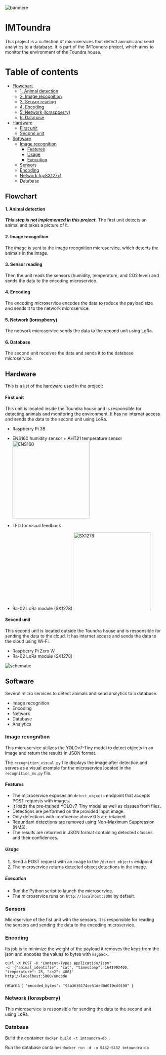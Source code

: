 ![banniere](https://github.com/erwannbst/imtoundra/assets/16354899/58aae6c8-b9eb-4a58-ba8d-2208d1498d1e)
# IMToundra

This project is a collection of microservices that detect animals and send analytics to a database.
It is part of the IMToundra project, which aims to monitor the environment of the Toundra house.

Table of contents
=================

- [Flowchart](#flowchart)
    - [1. Animal detection](#1-animal-detection)
    - [2. Image recognition](#2-image-recognition)
    - [3. Sensor reading](#3-sensor-reading)
    - [4. Encoding](#4-encoding)
    - [5. Network (loraspberry)](#5-network-(loraspberry))
    - [6. Database](#6-database)
- [Hardware](#hardware)
    - [First unit](#first-unit)
    - [Second unit](#second-unit)
- [Software](#software)
  - [Image recognition](#image-recognition)
    - [Features](#features)
    - [Usage](#usage)
    - [Execution](#execution)
  - [Sensors](#sensors)
  - [Encoding](#encoding)
  - [Network (pySX127x)](#network)
  - [Database](#database)

## Flowchart

#### 1. Animal detection
***This step is not implemented in this project.***
The first unit detects an animal and takes a picture of it.

#### 2. Image recognition
The image is sent to the image recognition microservice, which detects the animals in the image.

#### 3. Sensor reading
Then the unit reads the sensors (humidity, temperature, and CO2 level) and sends the data to the encoding microservice.

#### 4. Encoding
The encoding microservice encodes the data to reduce the payload size and sends it to the network microservice.

#### 5. Network (loraspberry)
The network microservice sends the data to the second unit using LoRa.

#### 6. Database
The second unit receives the data and sends it to the database microservice.


## Hardware

This is a list of the hardware used in the project:

#### First unit

This unit is located inside the Toundra house and is responsible for detecting animals and monitoring the environment.
It has no internet access and sends the data to the second unit using LoRa.

- Raspberry Pi 3B
- ENS160 humidity sensor + AHT21 temperature sensor
<img
  src="https://github.com/erwannbst/imtoundra/assets/16354899/07a51419-0ccc-47a3-a6e7-425202ede7c4"
  alt="ENS160"
  title="ENS160"
  style="display: inline-block; width: 250px"
  />

- LED for visual feedback
- Ra-02 LoRa module (SX1278)
<img
  src="https://github.com/erwannbst/imtoundra/assets/16354899/89a290d7-6e87-47ea-ad91-12d788398494"
  alt="SX1278"
  title="SX1278"
  style="display: inline-block; width: 250px"
  />


#### Second unit

This second unit is located outside the Toundra house and is responsible for sending the data to the cloud.
It has internet access and sends the data to the cloud using Wi-Fi.

- Raspberry Pi Zero W
- Ra-02 LoRa module (SX1278)

![schematic](https://github.com/erwannbst/imtoundra/assets/16354899/12b72760-f707-435e-a4b3-8423cff42c1e)

## Software

Several micro services to detect animals and send analytics to a database.

- Image recognition
- Encoding
- Network
- Database
- Analytics

### Image recognition

This microservice utilizes the YOLOv7-Tiny model to detect objects in an image and return the results in JSON format.

The `recognition_visual.py` file displays the image after detection and serves as a visual example for the microservice located in the `recognition_ms.py` file.

#### Features

- The microservice exposes an `detect_objects` endpoint that accepts POST requests with images.
- It loads the pre-trained YOLOv7-Tiny model as well as classes from files.
- Detections are performed on the provided input image.
- Only detections with confidence above 0.5 are retained.
- Redundant detections are removed using Non-Maximum Suppression (NMS).
- The results are returned in JSON format containing detected classes and their confidences.

##### Usage

1. Send a POST request with an image to the `/detect_objects` endpoint.
2. The microservice returns detected object detections in the image.

##### Execution

- Run the Python script to launch the microservice.
- The microservice runs on `http://localhost:5000` by default.

### Sensors

Microservice of the fist unit with the sensors. It is responsible for reading the sensors and sending the data to the encoding microservice.

### Encoding
Its job is to minimize the weight of the payload
it removes the keys from the json and encodes the values to bytes with `msgpack`.
```
curl -X POST -H "Content-Type: application/json"
-d '{"animal_identifie": "cat", "timestamp": 1641992400, "temperature": 25, "co2": 400}'
http://localhost:5000/encode
```

returns
`{
  "encoded_bytes": "94a3636174ce61ded0d019cd0190"
}`

### Network (loraspberry)
This microservice is responsible for sending the data to the second unit using LoRa.


### Database
Build the container
`docker build -t imtoundra-db .`

Run the database container
`docker run -d -p 5432:5432 imtoundra-db`
